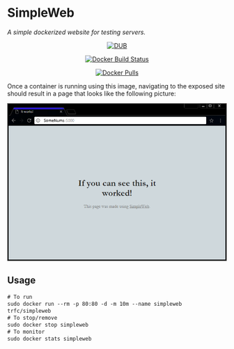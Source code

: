 # SimpleWeb

*A simple dockerized website for testing servers.*

<div align="center">

[![DUB](https://img.shields.io/dub/l/vibe-d.svg)](https://github.com/JoshuaTheMiller/SimpleWeb_StaticServer)

[![Docker Build Status](https://img.shields.io/docker/build/trfc/simpleweb)](https://hub.docker.com/repository/docker/trfc/simpleweb)

[![Docker Pulls](https://img.shields.io/docker/pulls/trfc/simpleweb)](https://hub.docker.com/repository/docker/trfc/simpleweb)

</div>

Once a container is running using this image, navigating to the exposed site should result in a page that looks like the following picture:

![example of the website](/example.PNG?raw=true "Example")

## Usage

```shell
# To run
sudo docker run --rm -p 80:80 -d -m 10m --name simpleweb trfc/simpleweb
# To stop/remove
sudo docker stop simpleweb
# To monitor
sudo docker stats simpleweb
```
